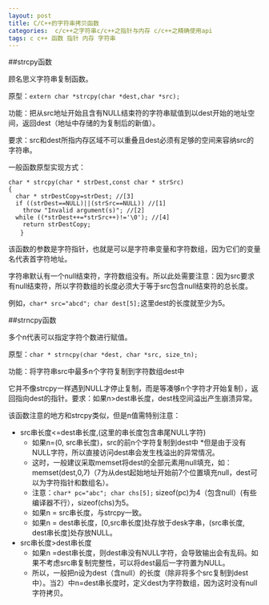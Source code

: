 ```yaml
---
layout: post
title: C/C++的字符串拷贝函数
categories:  c/c++之字符串c/c++之指针与内存 c/c++之精确使用api
tags: c c++ 函数 指针 内存 字符串
---
```


##strcpy函数

顾名思义字符串复制函数。

原型：`extern char *strcpy(char *dest,char *src);`

功能：把从src地址开始且含有NULL结束符的字符串赋值到以dest开始的地址空间，返回dest（地址中存储的为复制后的新值）。

要求：src和dest所指内存区域不可以重叠且dest必须有足够的空间来容纳src的字符串。

一般函数原型实现方式：

```
char * strcpy(char * strDest,const char * strSrc)
{
  char * strDestCopy=strDest; //[3]
  if ((strDest==NULL)||(strSrc==NULL)) //[1]
    throw "Invalid argument(s)"; //[2]
  while ((*strDest++=*strSrc++)!='\0'); //[4]
    return strDestCopy;
　　}
```

该函数的参数是字符指针，也就是可以是字符串变量和字符数组，因为它们的变量名代表首字符地址。

字符串默认有一个null结束符，字符数组没有。所以此处需要注意：因为src要求有null结束符，所以字符数组的长度必须大于等于src包含null结束符的总长度。

例如，`char* src="abcd"; char dest[5];`这里dest的长度就至少为5。

##strncpy函数

多个n代表可以指定字符个数进行赋值。

原型：`char * strncpy(char *dest, char *src, size_tn);`  

功能：将字符串src中最多n个字符复制到字符数组dest中

它并不像strcpy一样遇到NULL才停止复制，而是等凑够n个字符才开始复制），返回指向dest的指针。要求：如果n>dest串长度，dest栈空间溢出产生崩溃异常。

该函数注意的地方和strcpy类似，但是n值需特别注意：

* src串长度<=dest串长度,(这里的串长度包含串尾NULL字符)
  * 如果n=(0, src串长度)，src的前n个字符复制到dest中
  *但是由于没有NULL字符，所以直接访问dest串会发生栈溢出的异常情况。
  * 这时，一般建议采取memset将dest的全部元素用null填充，如：memset(dest,0,7)（7为从dest起始地址开始前7个位置填充null，dest可以为字符指针和数组名）。
  * 注意：`char* pc="abc"; char chs[5];` sizeof(pc)为4（包含null）(有些编译器不行），sizeof(chs)为5。
  * 如果n = src串长度，与strcpy一致。
  * 如果n = dest串长度，[0,src串长度]处存放于desk字串，(src串长度, dest串长度]处存放NULL。
* src串长度>dest串长度
  * 如果n =dest串长度，则dest串没有NULL字符，会导致输出会有乱码。如果不考虑src串复制完整性，可以将dest最后一字符置为NULL。
  * 所以，一般把n设为dest（含null）的长度（除非将多个src复制到dest中）。当2）中n=dest串长度时，定义dest为字符数组，因为这时没有null字符拷贝。
